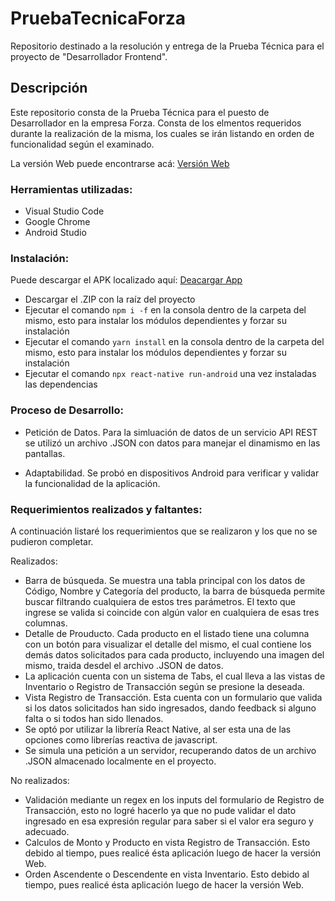 # PruebaTecnicaForza
Repositorio destinado a la resolución y entrega de la Prueba Técnica para el proyecto de "Desarrollador Frontend".

## Descripción
Este repositorio consta de la Prueba Técnica para el puesto de Desarrollador en la empresa Forza.
Consta de los elmentos requeridos durante la realización de la misma, los cuales se irán listando en orden de funcionalidad según el examinado.

La versión Web puede encontrarse acá: [Versión Web](https://github.com/MayenRosil/reno-express)


### Herramientas utilizadas:
- Visual Studio Code
- Google Chrome
- Android Studio

### Instalación:

Puede descargar el APK localizado aquí: [Deacargar App](src)

- Descargar el .ZIP con la raíz del proyecto
- Ejecutar el comando ```npm i -f``` en la consola dentro de la carpeta del mismo, esto para instalar los módulos dependientes y forzar su instalación
- Ejecutar el comando ```yarn install``` en la consola dentro de la carpeta del mismo, esto para instalar los módulos dependientes y forzar su instalación
- Ejecutar el comando ```npx react-native run-android``` una vez instaladas las dependencias

### Proceso de Desarrollo:

- Petición de Datos.
Para la simluación de datos de un servicio API REST se utilizó un archivo .JSON con datos para manejar el dinamismo en las pantallas.

- Adaptabilidad.
Se probó en dispositivos Android para verificar y validar la funcionalidad de la aplicación.


### Requerimientos realizados y faltantes:
A continuación listaré los requerimientos que se realizaron y los que no se pudieron completar.

Realizados:
- Barra de búsqueda. Se muestra una tabla principal con los datos de Código, Nombre y Categoría del producto, la barra de búsqueda permite buscar filtrando cualquiera de estos tres parámetros. El texto que ingrese se valida si coincide con algún valor en cualquiera de esas tres columnas.
- Detalle de Prouducto. Cada producto en el listado tiene una columna con un botón para visualizar el detalle del mismo, el cual contiene los demás datos solicitados para cada producto, incluyendo una imagen del mismo, traida desdel el archivo .JSON de datos.
- La aplicación cuenta con un sistema de Tabs, el cual lleva a las vistas de Inventario o Registro de Transacción según se presione la deseada.
- Vista Registro de Transacción. Esta cuenta con un formulario que valida si los datos solicitados han sido ingresados, dando feedback si alguno falta o si todos han sido llenados.
- Se optó por utilizar la librería React Native, al ser esta una de las opciones como librerías reactiva de javascript.
- Se simula una petición a un servidor, recuperando datos de un archivo .JSON almacenado localmente en el proyecto.

No realizados:
- Validación mediante un regex en los inputs del formulario de Registro de Transacción, esto no logré hacerlo ya que no pude validar el dato ingresado en esa expresión regular para saber si el valor era seguro y adecuado.
- Calculos de Monto y Producto en vista Registro de Transacción. Esto debido al tiempo, pues realicé ésta aplicación luego de hacer la versión Web.
- Orden Ascendente o Descendente en vista Inventario. Esto debido al tiempo, pues realicé ésta aplicación luego de hacer la versión Web.
